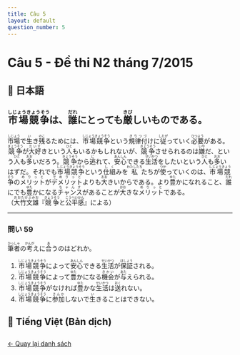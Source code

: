 ```yaml
---
title: Câu 5
layout: default
question_number: 5
---
```


# Câu 5 - Đề thi N2 tháng 7/2015
## 📖 日本語
## <ruby>市場競争<rt>しじょうきょうそう</rt></ruby>は、<ruby>誰<rt>だれ</rt></ruby>にとっても<ruby>厳<rt>きび</rt></ruby>しいものである。

<ruby>市場<rt>しじょう</rt></ruby>で<ruby>生<rt>い</rt></ruby>き<ruby>残<rt>のこ</rt></ruby>るためには、<ruby>市場競争<rt>しじょうきょうそう</rt></ruby>という<ruby>規律付<rt>きりつづ</rt></ruby>けに<ruby>従<rt>したが</rt></ruby>っていく<ruby>必要<rt>ひつよう</rt></ruby>がある。<ruby>競争<rt>きょうそう</rt></ruby>が<ruby>大好<rt>だいす</rt></ruby>きという<ruby>人<rt>ひと</rt></ruby>もいるかもしれないが、<ruby>競争<rt>きょうそう</rt></ruby>させられるのは<ruby>嫌<rt>いや</rt></ruby>だ、という<ruby>人<rt>ひと</rt></ruby>も<ruby>多<rt>おお</rt></ruby>いだろう。<ruby>競争<rt>きょうそう</rt></ruby>から<ruby>逃<rt>に</rt></ruby>れて、<ruby>安心<rt>あんしん</rt></ruby>できる<ruby>生活<rt>せいかつ</rt></ruby>をしたいという<ruby>人<rt>ひと</rt></ruby>も<ruby>多<rt>おお</rt></ruby>いはずだ。それでも<ruby>市場競争<rt>しじょうきょうそう</rt></ruby>という<ruby>仕組<rt>しく</rt></ruby>みを<ruby>私<rt>わたしたち</rt></ruby>たちが<ruby>使<rt>つか</rt></ruby>っていくのは、<ruby>市場競争<rt>しじょうきょうそう</rt></ruby>の<ruby>メリット<rt>めりっと</rt></ruby>が<ruby>デメリット<rt>でめりっと</rt></ruby>よりも<ruby>大<rt>おお</rt></ruby>きいからである。より<ruby>豊<rt>ゆた</rt></ruby>かになれること、<ruby>誰<rt>だれ</rt></ruby>にでも<ruby>豊<rt>ゆた</rt></ruby>かになる<ruby>チャンス<rt>ちゃんす</rt></ruby>があることが<ruby>大<rt>おお</rt></ruby>きな<ruby>メリット<rt>めりっと</rt></ruby>である。  
（<ruby>大竹文雄<rt>おおたけふみお</rt></ruby>『<ruby>競争<rt>きょうそう</rt></ruby>と<ruby>公平感<rt>こうへいかん</rt></ruby>』による）

---

### 問い 59  
<ruby>筆者<rt>ひっしゃ</rt></ruby>の<ruby>考<rt>かんが</rt></ruby>えに<ruby>合<rt>あ</rt></ruby>うのはどれか。  

1. <ruby>市場競争<rt>しじょうきょうそう</rt></ruby>によって<ruby>安心<rt>あんしん</rt></ruby>できる<ruby>生活<rt>せいかつ</rt></ruby>が<ruby>保証<rt>ほしょう</rt></ruby>される。  
2. <ruby>市場競争<rt>しじょうきょうそう</rt></ruby>によって<ruby>豊<rt>ゆた</rt></ruby>かになる<ruby>機会<rt>きかい</rt></ruby>が<ruby>与<rt>あた</rt></ruby>えられる。  
3. <ruby>市場競争<rt>しじょうきょうそう</rt></ruby>がなければ<ruby>豊<rt>ゆた</rt></ruby>かな<ruby>生活<rt>せいかつ</rt></ruby>は<ruby>送<rt>おく</rt></ruby>れない。  
4. <ruby>市場競争<rt>しじょうきょうそう</rt></ruby>に<ruby>参加<rt>さんか</rt></ruby>しないで<ruby>生<rt>い</rt></ruby>きることはできない。
## 📘 Tiếng Việt (Bản dịch)

<div style="margin-top: 2em;">
  <a href="/exam/n2/2015/">← Quay lại danh sách</a>
</div>